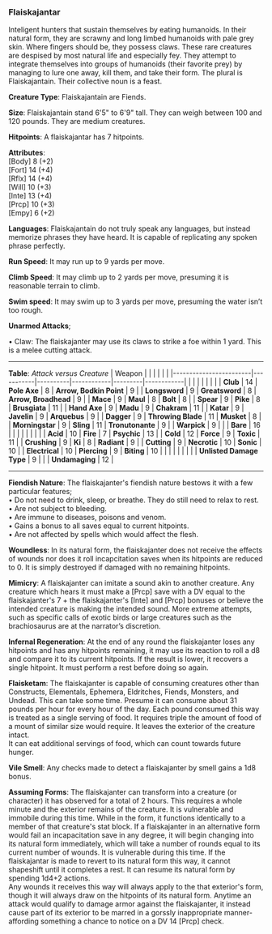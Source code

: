 ### Flaiskajantar
Inteligent hunters that sustain themselves by eating humanoids. In their natural form, they are scrawny and long limbed humanoids with pale grey skin. Where fingers should be, they possess claws. These rare creatures are despised by most natural life and especially fey. They attempt to integrate themselves into groups of humanoids (their favorite prey) by managing to lure one away, kill them, and take their form. The plural is Flaiskajantain. Their collective noun is a feast.

**Creature Type**: Flaiskajantain are Fiends.

**Size**: Flaiskajantain stand 6'5" to 6'9" tall. They can weigh between 100 and 120 pounds. They are medium creatures.

**Hitpoints**: A flaiskajantar has 7 hitpoints.

**Attributes**:  
[Body] 8  (+2)  
[Fort] 14 (+4)  
[Rflx] 14 (+4)  
[Will] 10 (+3)  
[Inte] 13 (+4)  
[Prcp] 10 (+3)  
[Empy] 6  (+2)  

**Languages**: Flaiskajantain do not truly speak any languages, but instead memorize phrases they have heard. It is capable of replicating any spoken phrase perfectly.

**Run Speed**: It may run up to 9 yards per move.

**Climb Speed**: It may climb up to 2 yards per move, presuming it is reasonable terrain to climb.

**Swim speed**: It may swim up to 3 yards per move, presuming the water isn’t too rough.

**Unarmed Attacks**;

 • Claw: The flaiskajanter may use its claws to strike a foe within 1 yard. This is a melee cutting attack.

-----

**Table**: *Attack versus Creature*
| Weapon                 |          |            |         |            |         |
|------------------------|-----------|----------|------------|---------|------------|
|                        |            |            |         |            |         |
| **Club**                   | 14     | **Pole Axe**         | 8      | **Arrow, Bodkin Point**    | 9     |
| **Longsword**              | 9      | **Greatsword**       | 8      | **Arrow, Broadhead**       | 9     |
| **Mace**                   | 9      | **Maul**             | 8      | **Bolt** | 8     |
| **Spear**                  | 9      | **Pike**             | 8      | **Brusgiata** | 11    |
| **Hand Axe**               | 9      | **Madu**             | 9      | **Chakram** | 11    |
| **Katar**                  | 9      | **Javelin**          | 9      | **Arquebus** | 9     |
| **Dagger**                 | 9      | **Throwing Blade**   | 11     | **Musket** | 8     |
| **Morningstar**            | 9      | **Sling**            | 11     | **Tronutonante** | 9     |
| **Warpick**                | 9      |                  |            | **Bare** |  16 |
|                        |           |          |            |         |            |
| **Acid**                   | 10     | **Fire**             | 7      | **Psychic** | 13     |
| **Cold**                   | 12     | **Force**            | 9      | **Toxic**  | 11     |
| **Crushing**               | 9      | **Ki**               | 8      | **Radiant** | 9      |
| **Cutting**                | 9      | **Necrotic**         | 10     | **Sonic** | 10    |
| **Electrical**             | 10     | **Piercing**         | 9      | **Biting** | 10    |
|                        |           |          |            |         |            |
| **Unlisted Damage Type** | 9 |                   |                 | **Undamaging** | 12 |

-----

**Fiendish Nature**: The flaiskajanter's fiendish nature bestows it with a few particular features;  
 • Do not need to drink, sleep, or breathe. They do still need to relax to rest.  
 • Are not subject to bleeding.  
 • Are immune to diseases, poisons and venom.  
 • Gains a bonus to all saves equal to current hitpoints.  
 • Are not affected by spells which would affect the flesh.  

**Woundless**: In its natural form, the flaiskajanter does not receive the effects of wounds nor does it roll incapcitation saves when its hitpoints are reduced to 0. It is simply destroyed if damaged with no remaining hitpoints.

**Mimicry**: A flaiskajanter can imitate a sound akin to another creature. Any creature which hears it must make a [Prcp] save with a DV equal to the flaiskajanter's 7 + the flaiskajanter's [Inte] and [Prcp] bonuses or believe the intended creature is making the intended sound. More extreme attempts, such as specific calls of exotic birds or large creatures such as the brachiosaurus are at the narrator’s discretion.

**Infernal Regeneration**: At the end of any round the flaiskajanter loses any hitpoints and has any hitpoints remaining, it may use its reaction to roll a d8 and compare it to its current hitpoints. If the result is lower, it recovers a single hitpoint. It must perform a rest before doing so again.

**Flaisketam**: The flaiskajanter is capable of consuming creatures other than Constructs, Elementals, Ephemera, Eldritches, Fiends, Monsters, and Undead. This can take some time. Presume it can consume about 31 pounds per hour for every hour of the day. Each pound consumed this way is treated as a single serving of food. It requires triple the amount of food of a mount of similar size would require. It leaves the exterior of the creature intact.  
It can eat additional servings of food, which can count towards future hunger.

**Vile Smell**: Any checks made to detect a flaiskajanter by smell gains a 1d8 bonus.

**Assuming Forms**: The flaiskajanter can transform into a creature (or character) it has observed for a total of 2 hours. This requires a whole minute and the exterior remains of the creature. It is vulnerable and immobile during this time. While in the form, it functions identically to a member of that creature's stat block. If a flaiskajanter in an alternative form would fail an incapacitation save in any degree, it will begin changing into its natural form immediately, which will take a number of rounds equal to its current number of wounds. It is vulnerable during this time. If the flaiskajantar is made to revert to its natural form this way, it cannot shapeshift until it completes a rest. It can resume its natural form by spending 1d4+2 actions.  
Any wounds it receives this way will always apply to the that exterior's form, though it will always draw on the hitpoints of its natural form. Anytime an attack would qualify to damage armor against the flaiskajanter, it instead cause part of its exterior to be marred in a gorssly inappropriate manner- affording something a chance to notice on a DV 14 [Prcp] check.

